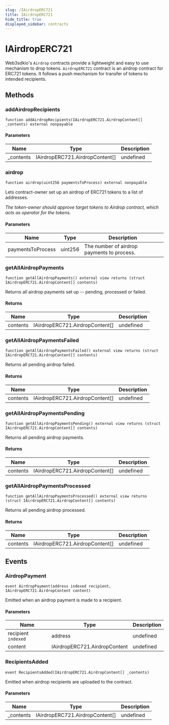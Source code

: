 ```yaml
---
slug: /IAirdropERC721
title: IAirdropERC721
hide_title: true
displayed_sidebar: contracts
---
```


# IAirdropERC721

Web3sdkio&#39;s `Airdrop` contracts provide a lightweight and easy to use mechanism to drop tokens. `AirdropERC721` contract is an airdrop contract for ERC721 tokens. It follows a push mechanism for transfer of tokens to intended recipients.

## Methods

### addAirdropRecipients

```solidity
function addAirdropRecipients(IAirdropERC721.AirdropContent[] _contents) external nonpayable
```

#### Parameters

| Name       | Type                            | Description |
| ---------- | ------------------------------- | ----------- |
| \_contents | IAirdropERC721.AirdropContent[] | undefined   |

### airdrop

```solidity
function airdrop(uint256 paymentsToProcess) external nonpayable
```

Lets contract-owner set up an airdrop of ERC721 tokens to a list of addresses.

_The token-owner should approve target tokens to Airdrop contract, which acts as operator for the tokens._

#### Parameters

| Name              | Type    | Description                                |
| ----------------- | ------- | ------------------------------------------ |
| paymentsToProcess | uint256 | The number of airdrop payments to process. |

### getAllAirdropPayments

```solidity
function getAllAirdropPayments() external view returns (struct IAirdropERC721.AirdropContent[] contents)
```

Returns all airdrop payments set up -- pending, processed or failed.

#### Returns

| Name     | Type                            | Description |
| -------- | ------------------------------- | ----------- |
| contents | IAirdropERC721.AirdropContent[] | undefined   |

### getAllAirdropPaymentsFailed

```solidity
function getAllAirdropPaymentsFailed() external view returns (struct IAirdropERC721.AirdropContent[] contents)
```

Returns all pending airdrop failed.

#### Returns

| Name     | Type                            | Description |
| -------- | ------------------------------- | ----------- |
| contents | IAirdropERC721.AirdropContent[] | undefined   |

### getAllAirdropPaymentsPending

```solidity
function getAllAirdropPaymentsPending() external view returns (struct IAirdropERC721.AirdropContent[] contents)
```

Returns all pending airdrop payments.

#### Returns

| Name     | Type                            | Description |
| -------- | ------------------------------- | ----------- |
| contents | IAirdropERC721.AirdropContent[] | undefined   |

### getAllAirdropPaymentsProcessed

```solidity
function getAllAirdropPaymentsProcessed() external view returns (struct IAirdropERC721.AirdropContent[] contents)
```

Returns all pending airdrop processed.

#### Returns

| Name     | Type                            | Description |
| -------- | ------------------------------- | ----------- |
| contents | IAirdropERC721.AirdropContent[] | undefined   |

## Events

### AirdropPayment

```solidity
event AirdropPayment(address indexed recipient, IAirdropERC721.AirdropContent content)
```

Emitted when an airdrop payment is made to a recipient.

#### Parameters

| Name                | Type                          | Description |
| ------------------- | ----------------------------- | ----------- |
| recipient `indexed` | address                       | undefined   |
| content             | IAirdropERC721.AirdropContent | undefined   |

### RecipientsAdded

```solidity
event RecipientsAdded(IAirdropERC721.AirdropContent[] _contents)
```

Emitted when airdrop recipients are uploaded to the contract.

#### Parameters

| Name       | Type                            | Description |
| ---------- | ------------------------------- | ----------- |
| \_contents | IAirdropERC721.AirdropContent[] | undefined   |
